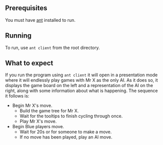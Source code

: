 ## Prerequisites ##

You must have [ant](http://ant.apache.org/) installed to run.

## Running ##

To run, use `ant client` from the root directory.

## What to expect ##

If you run the program using `ant client` it will open in a presentation mode where it will endlessly play games with Mr X as the only AI. As it does so, it displays the game board on the left and a representation of the AI on the right, along with some information about what is happening. The sequence it follows is:

* Begin Mr X's move.
    * Build the game tree for Mr X.
    * Wait for the tooltips to finish cycling through once.
    * Play Mr X's move.
* Begin Blue players move.
    * Wait for 20s or for someone to make a move.
    * If no move has been played, play an AI move.